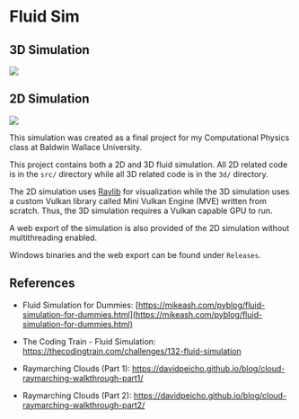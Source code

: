 # Fluid Sim

## 3D Simulation

![](https://raw.githubusercontent.com/orosmatthew/fluid-sim/master/media/fluid-sim-3d.gif)

## 2D Simulation

![](https://raw.githubusercontent.com/orosmatthew/fluid-sim/master/media/fluid-sim-2d.gif)

This simulation was created as a final project for my Computational Physics class at Baldwin Wallace University.

This project contains both a 2D and 3D fluid simulation. All 2D related code is in the `src/` directory while all 3D
related code is in the `3d/` directory.

The 2D simulation uses [Raylib](https://www.raylib.com/) for visualization while the 3D simulation uses a custom Vulkan
library called Mini Vulkan Engine (MVE) written from scratch. Thus, the 3D simulation requires a Vulkan capable GPU to
run.

A web export of the simulation is also provided of the 2D simulation without multithreading enabled.

Windows binaries and the web export can be found under `Releases`.

## References

* Fluid Simulation for
  Dummies: [https://mikeash.com/pyblog/fluid-simulation-for-dummies.html](https://mikeash.com/pyblog/fluid-simulation-for-dummies.html)

* The Coding Train - Fluid Simulation: https://thecodingtrain.com/challenges/132-fluid-simulation

* Raymarching Clouds (Part 1): https://davidpeicho.github.io/blog/cloud-raymarching-walkthrough-part1/

* Raymarching Clouds (Part 2): https://davidpeicho.github.io/blog/cloud-raymarching-walkthrough-part2/